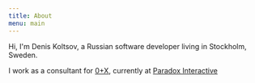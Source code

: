 ```yaml
---
title: About
menu: main
---
```


Hi, I'm Denis Koltsov, a Russian software developer living in Stockholm, Sweden.

I work as a consultant for [0+X](https://0x.se/), currently at [Paradox Interactive](https://www.paradoxplaza.com/)

